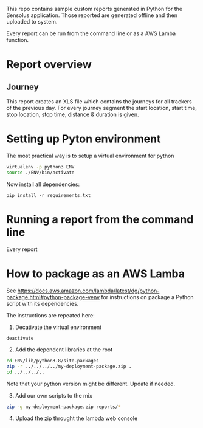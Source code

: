 This repo contains sample custom reports generated in Python for the Sensolus application.  Those reported are generated offline and then uploaded to system.

Every report can be run from the command line or as a AWS Lamba function.

# Report overview
## Journey
This report creates an XLS file which contains the journeys for all trackers of the previous day.  For every journey segment the start location, start time, stop location, stop time, distance & duration is given.

# Setting up Pyton environment
The most practical way is to setup a virtual environment for python

```Bash
virtualenv -p python3 ENV
source ./ENV/bin/activate
```

Now install all dependencies:
```
pip install -r requirements.txt
```

# Running a report from the command line
Every report

# How to package as an AWS Lamba
See https://docs.aws.amazon.com/lambda/latest/dg/python-package.html#python-package-venv for  instructions on package a Python script with its dependencies.

The instructions are repeated here:

1. Decativate the virtual environment
```Bash
deactivate
```
2. Add the dependent libraries at the root
```Bash
cd ENV/lib/python3.8/site-packages
zip -r ../../../../my-deployment-package.zip .
cd ../../../..
```
Note that your python version might be different.  Update if needed.

3. Add our own scripts to the mix
```Bash
zip -g my-deployment-package.zip reports/*
```
4. Upload the zip throught the lambda web console
